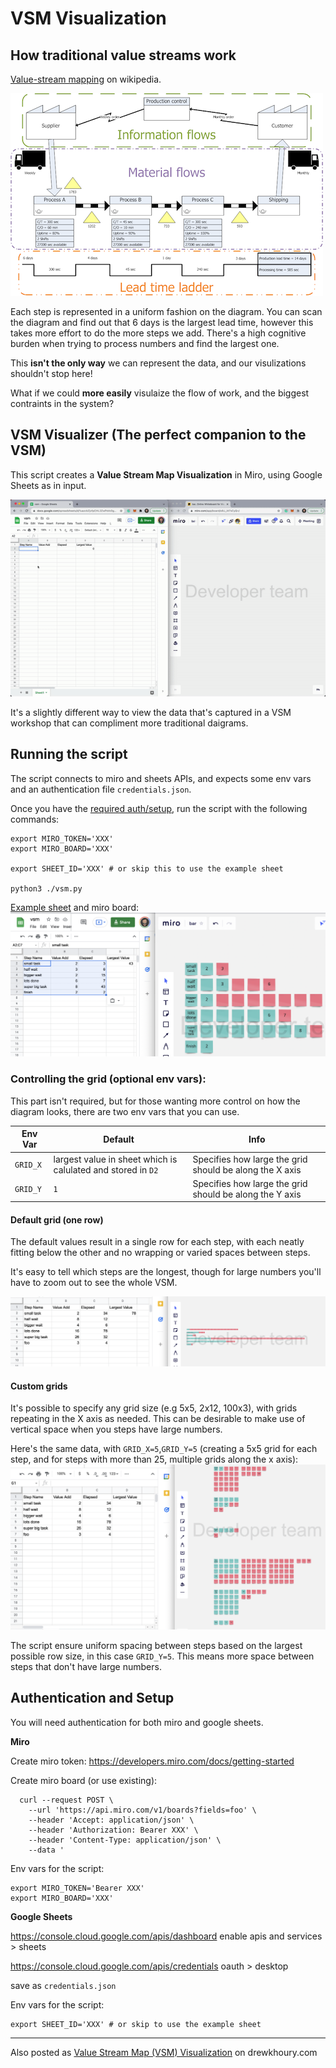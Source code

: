 # VSM Visualization

## How traditional value streams work

[Value-stream mapping](https://en.wikipedia.org/wiki/Value-stream_mapping) on wikipedia.

![ValueStreamMap Parts](static/ValueStreamMapParts.png)

Each step is represented in a uniform fashion on the diagram. You can scan the diagram and find out that 6 days is the largest lead time, however this takes more effort to do the more steps we add. There's a high cognitive burden when trying to process numbers and find the largest one.

This **isn't the only way** we can represent the data, and our visulizations shouldn't stop here!

What if we could **more easily** visulaize the flow of work, and the biggest contraints in the system?

## VSM Visualizer (The perfect companion to the VSM)

This script creates a **Value Stream Map Visualization** in Miro, using Google Sheets as in input.

![vsm](static/vsm.gif)

It's a slightly different way to view the data that's captured in a VSM workshop that can compliment more traditional daigrams.


## Running the script

The script connects to miro and sheets APIs, and expects some env vars and an authentication file `credentials.json`.

Once you have the [required auth/setup](#authentication-and-setup), run the script with the following commands:

```
export MIRO_TOKEN='XXX'
export MIRO_BOARD='XXX'

export SHEET_ID='XXX' # or skip this to use the example sheet

python3 ./vsm.py
```

[Example sheet](https://docs.google.com/spreadsheets/d/1uazcbZjvfpCHL2ZwPoVc0gWjK7R5pMO9D8cxkKQ40C0/) and miro board:
![sheet and miro](static/sheet-and-miro.png)

### Controlling the grid (optional env vars):

This part isn't required, but for those wanting more control on how the diagram looks, there are two env vars that you can use.

| Env Var  | Default | Info  |
|---|---|---|
| `GRID_X`  | largest value in sheet which is calulated and stored in `D2` | Specifies how large the grid should be along the X axis  |
| `GRID_Y` | `1` |  Specifies how large the grid should be along the Y axis |

#### Default grid (one row)
The default values result in a single row for each step, with each neatly fitting below the other and no wrapping or varied spaces between steps.

It's easy to tell which steps are the longest, though for large numbers you'll have to zoom out to see the whole VSM.

![grids](static/grid-single.png)

#### Custom grids
It's possible to specify any grid size (e.g 5x5, 2x12, 100x3), with grids repeating in the X axis as needed. This can be desirable to make use of vertical space when you steps have large numbers.

Here's the same data, with `GRID_X=5`,`GRID_Y=5` (creating a 5x5 grid for each step, and for steps with more than 25, multiple grids along the x axis):
![grids](static/grids.png)

The script ensure uniform spacing between steps based on the largest possible row size, in this case `GRID_Y=5`. This means more space between steps that don't have large numbers.

## Authentication and Setup

You will need authentication for both miro and google sheets.

**Miro**

Create miro token: https://developers.miro.com/docs/getting-started

Create miro board (or use existing):

```
  curl --request POST \
    --url 'https://api.miro.com/v1/boards?fields=foo' \
    --header 'Accept: application/json' \
    --header 'Authorization: Bearer XXX' \
    --header 'Content-Type: application/json' \
    --data '
```

Env vars for the script:
```
export MIRO_TOKEN='Bearer XXX'
export MIRO_BOARD='XXX'

```

**Google Sheets**

https://console.cloud.google.com/apis/dashboard
enable apis and services > sheets

https://console.cloud.google.com/apis/credentials
oauth > desktop

save as `credentials.json`

Env vars for the script:
```
export SHEET_ID='XXX' # or skip to use the example sheet
```

---

Also posted as [Value Stream Map (VSM) Visualization](https://www.drewkhoury.com/post/2021-11-24_value-stream-map-visualization/) on drewkhoury.com
